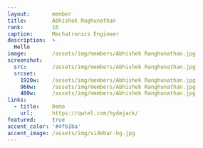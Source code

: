 ```yaml
---
layout:       member
title:        Abhishek Raghunathan
rank:         16
caption:      Mechatronics Engineer
description:  >
  Hello
image:        /assets/img/members/Abhishek Ranghunathan.jpg
screenshot:
  src:        /assets/img/members/Abhishek Ranghunathan.jpg
  srcset:
    1920w:    /assets/img/members/Abhishek Ranghunathan.jpg
    960w:     /assets/img/members/Abhishek Ranghunathan.jpg
    480w:     /assets/img/members/Abhishek Ranghunathan.jpg
links:
  - title:    Demo
    url:      https://qwtel.com/hydejack/
featured:     true
accent_color: '#4fb1ba'
accent_image: /assets/img/sidebar-bg.jpg
---
```

